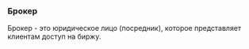 ### Брокер
Брокер - это юридическое лицо (посредник),
которое представляет клиентам доступ на биржу.